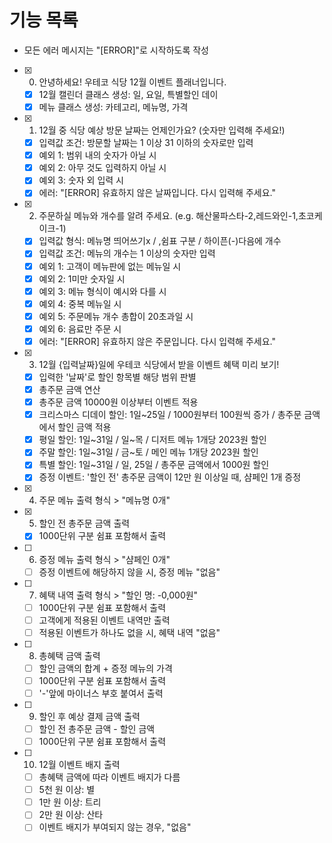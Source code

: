 # 기능 목록

- 모든 에러 메시지는 "[ERROR]"로 시작하도록 작성

- [x] 0. 안녕하세요! 우테코 식당 12월 이벤트 플래너입니다.
  - [x] 12월 캘린더 클래스 생성: 일, 요일, 특별할인 데이
  - [x] 메뉴 클래스 생성: 카테고리, 메뉴명, 가격
- [x] 1. 12월 중 식당 예상 방문 날짜는 언제인가요? (숫자만 입력해 주세요!)
  - [x] 입력값 조건: 방문할 날짜는 1 이상 31 이하의 숫자로만 입력
  - [x] 예외 1: 범위 내의 숫자가 아닐 시
  - [x] 예외 2: 아무 것도 입력하지 아닐 시
  - [x] 예외 3: 숫자 외 입력 시
  - [x] 에러: "[ERROR] 유효하지 않은 날짜입니다. 다시 입력해 주세요."
- [x] 2. 주문하실 메뉴와 개수를 알려 주세요. (e.g. 해산물파스타-2,레드와인-1,초코케이크-1)
  - [x] 입력값 형식: 메뉴명 띄어쓰기x / ,쉼표 구분 / 하이픈(-)다음에 개수
  - [x] 입력값 조건: 메뉴의 개수는 1 이상의 숫자만 입력
  - [x] 예외 1: 고객이 메뉴판에 없는 메뉴일 시
  - [x] 예외 2: 1미만 숫자일 시
  - [x] 예외 3: 메뉴 형식이 예시와 다를 시
  - [x] 예외 4: 중복 메뉴일 시
  - [x] 예외 5: 주문메뉴 개수 총합이 20초과일 시
  - [x] 예외 6: 음료만 주문 시
  - [x] 에러: "[ERROR] 유효하지 않은 주문입니다. 다시 입력해 주세요."
- [x] 3. 12월 {입력날짜}일에 우테코 식당에서 받을 이벤트 혜택 미리 보기!
  - [x] 입력한 '날짜'로 할인 항목별 해당 범위 판별
  - [x] 총주문 금액 연산
  - [x] 총주문 금액 10000원 이상부터 이벤트 적용
  - [x] 크리스마스 디데이 할인: 1일~25일 / 1000원부터 100원씩 증가 / 총주문 금액에서 할인 금액 적용
  - [x] 평일 할인: 1일~31일 / 일~목 / 디저트 메뉴 1개당 2023원 할인
  - [x] 주말 할인: 1일~31일 / 금~토 / 메인 메뉴 1개당 2023원 할인
  - [x] 특별 할인: 1일~31일 / 일, 25일 / 총주문 금액에서 1000원 할인
  - [x] 증정 이벤트: '할인 전' 총주문 금액이 12만 원 이상일 때, 샴페인 1개 증정
- [x] 4. 주문 메뉴 출력 형식 > "메뉴명 0개"
- [x] 5. 할인 전 총주문 금액 출력
  - [x] 1000단위 구분 쉼표 포함해서 출력
- [ ] 6. 증정 메뉴 출력 형식 > "샴페인 0개"
  - [ ] 증정 이벤트에 해당하지 않을 시, 증정 메뉴 "없음"
- [ ] 7. 혜택 내역 출력 형식 > "할인 명: -0,000원"
  - [ ] 1000단위 구분 쉼표 포함해서 출력
  - [ ] 고객에게 적용된 이벤트 내역만 출력
  - [ ] 적용된 이벤트가 하나도 없을 시, 혜택 내역 "없음"
- [ ] 8. 총혜택 금액 출력
  - [ ] 할인 금액의 합계 + 증정 메뉴의 가격
  - [ ] 1000단위 구분 쉼표 포함해서 출력
  - [ ] '-'앞에 마이너스 부호 붙여서 출력
- [ ] 9. 할인 후 예상 결제 금액 출력
  - [ ] 할인 전 총주문 금액 - 할인 금액
  - [ ] 1000단위 구분 쉼표 포함해서 출력
- [ ] 10. 12월 이벤트 배지 출력
  - [ ] 총혜택 금액에 따라 이벤트 배지가 다름
  - [ ] 5천 원 이상: 별
  - [ ] 1만 원 이상: 트리
  - [ ] 2만 원 이상: 산타
  - [ ] 이벤트 배지가 부여되지 않는 경우, "없음"
